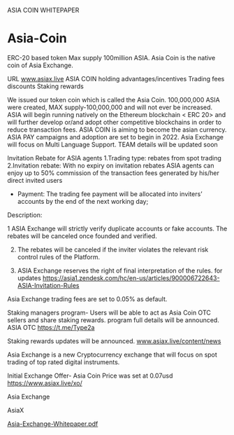ASIA COIN WHITEPAPER
# Asia-Coin 
ERC-20 based token
Max supply 100million ASIA.
Asia Coin is the native coin of Asia Exchange.

URL   www.asiax.live
ASIA COIN holding advantages/incentives 
Trading fees discounts
Staking rewards

We issued our token coin which is called the Asia Coin.
100,000,000 ASIA were created, MAX supply-100,000,000 and will not ever be increased.
ASIA will begin running natively on the Ethereum blockchain < ERC 20> and will further develop or/and adopt other competitive blockchains in order to reduce transaction fees.
ASIA COIN is aiming to become the asian currency.
ASIA PAY campaigns and adoption are set to begin in 2022.
Asia Exchange will focus on Multi Language Support.
TEAM details will be updated soon

Invitation Rebate for ASIA agents
1.Trading type: rebates from spot trading
2.Invitation rebate: With no expiry on invitation rebates ASIA agents can enjoy up to 50% commission of the transaction fees
 generated by his/her direct invited users

- Payment: The trading fee payment will be allocated into inviters’ accounts by the end of the next working day;

Description:

1 ASIA Exchange will strictly verify duplicate accounts or fake accounts. The rebates will be canceled once founded and verified.

2. The rebates will be canceled if the inviter violates the relevant risk control rules of the Platform.

3. ASIA Exchange reserves the right of final interpretation of the rules.
for updates https://asia1.zendesk.com/hc/en-us/articles/900006722643-ASIA-Invitation-Rules

Asia Exchange trading fees are set to 0.05% as default.

Staking managers program-
Users will be able to act as Asia Coin OTC sellers and share staking rewards.
program full details will be announced. 
ASIA OTC
https://t.me/Type2a

Staking rewards updates will be announced. www.asiax.live/content/news

Asia Exchange is a new Cryptocurrency exchange that will focus on spot trading of top rated digital instruments.

Initial Exchange Offer- Asia Coin
Price was set at 0.07usd
https://www.asiax.live/xo/

Asia Exchange

AsiaX

[Asia-Exchange-Whitepaper.pdf](https://github.com/AsiaX1/Asia-Exchange/files/6647520/Asia-Exchange-Whitepaper.pdf)




